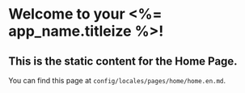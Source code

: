 Welcome to your <%= app_name.titleize %>!
=======================

This is the static content for the Home Page.
---------------------------------------------

You can find this page at `config/locales/pages/home/home.en.md`.